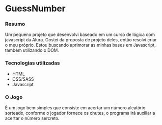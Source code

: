 # GuessNumber

### Resumo
Um pequeno projeto que desenvolvi baseado em um curso de lógica com javascript da Alura. Gostei da proposta de projeto deles, então resolvi criar o meu próprio. Estou buscando aprimorar as minhas bases em Javascript, também utilizando o DOM.

### Tecnologias utilizadas
- HTML
- CSS/SASS
- Javascript

### O Jogo
É um jogo bem simples que consiste em acertar um número aleatório sorteado, conforme o jogador fornece os chutes, o programa irá auxiliar a acertar o número sercreto.
